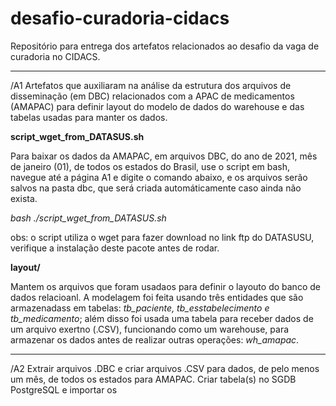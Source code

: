 # desafio-curadoria-cidacs
Repositório para entrega dos artefatos relacionados ao desafio da vaga de curadoria no CIDACS.

***

/A1
Artefatos que auxiliaram na análise da estrutura dos arquivos de disseminação (em DBC) relacionados com a APAC de medicamentos (AMAPAC) para definir layout do modelo de dados do warehouse e das tabelas usadas para manter os dados.

**script_wget_from_DATASUS.sh**

Para baixar os dados da AMAPAC, em arquivos DBC, do ano de 2021, mês de janeiro (01), de todos os estados do Brasil, use o script em bash, navegue até a página A1 e digite o comando abaixo, e os arquivos serão salvos na pasta dbc, que será criada automáticamente caso ainda não exista.

*bash ./script_wget_from_DATASUS.sh*

obs: o script utiliza o wget para fazer download no link ftp do DATASUSU, verifique a instalação deste pacote antes de rodar.



**layout/**

Mantem os arquivos que foram usadaos para definir o layouto do banco de dados relacioanl. A modelagem foi feita usando três entidades que são armazenadass em tabelas: *tb_paciente, tb_esstabelecimento e tb_medicamento*; além disso foi usada uma tabela para receber dados de um arquivo exertno (.CSV), funcionando como um warehouse, para armazenar os dados antes de realizar outras operações: *wh_amapac*.



***

/A2
Extrair arquivos .DBC e criar arquivos .CSV para dados, de pelo menos um mês, de todos os estados para AMAPAC.
Criar tabela(s) no SGDB PostgreSQL e importar os 
